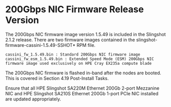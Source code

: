 # 200Gbps NIC Firmware Release Version

The 200Gbps NIC firmware image version 1.5.49 is included in the Slingshot 2.1.2 release. There are two firmware images contained in the slingshot-firmware-cassini-1.5.49-SSHOT* RPM file.

```screen
cassini_fw_1.5.49.bin : Standard 200Gbps NIC firmware image
cassini_fw_esm_1.5.49.bin : Extended Speed Mode (ESM) 200Gbps NIC firmware image used exclusively on HPE Cray EX235a compute blade
```

The 200Gbps NIC firmware is flashed in-band after the nodes are booted. This is covered in Section 4.19 Post-Install Tasks.

Ensure that all HPE Slingshot SA220M Ethernet 200Gb 2-port Mezzanine NIC and HPE Slingshot SA210S Ethernet 200Gb 1-port PCIe NIC installed are updated appropriately.
